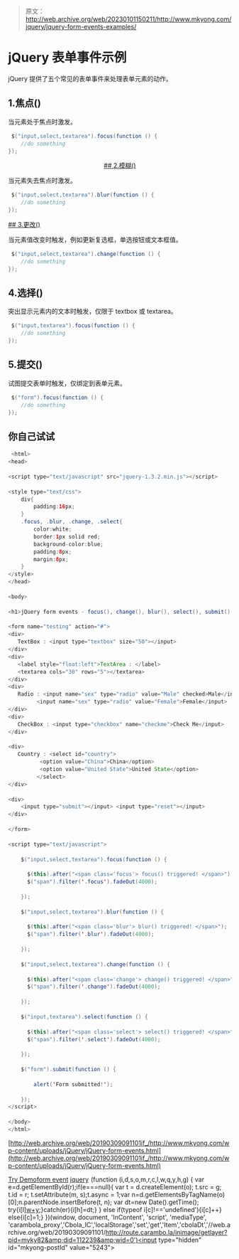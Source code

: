 > 原文：<http://web.archive.org/web/20230101150211/http://www.mkyong.com/jquery/jquery-form-events-examples/>

# jQuery 表单事件示例

jQuery 提供了五个常见的表单事件来处理表单元素的动作。

## 1.焦点()

当元素处于焦点时激发。

```java
 $("input,select,textarea").focus(function () {
	//do something
}); 
```

 <ins class="adsbygoogle" style="display:block; text-align:center;" data-ad-format="fluid" data-ad-layout="in-article" data-ad-client="ca-pub-2836379775501347" data-ad-slot="6894224149">## 2.模糊()

当元素失去焦点时激发。

```java
 $("input,select,textarea").blur(function () {
	//do something
}); 
```

 <ins class="adsbygoogle" style="display:block" data-ad-client="ca-pub-2836379775501347" data-ad-slot="8821506761" data-ad-format="auto" data-ad-region="mkyongregion">## 3.更改()

当元素值改变时触发，例如更新复选框，单选按钮或文本框值。

```java
 $("input,select,textarea").change(function () {
	//do something
}); 
```

## 4.选择()

突出显示元素内的文本时触发，仅限于 textbox 或 textarea。

```java
 $("input,textarea").focus(function () {
	//do something
}); 
```

## 5.提交()

试图提交表单时触发，仅绑定到表单元素。

```java
 $("form").focus(function () {
	//do something
}); 
```

## 你自己试试

```java
 <html>
<head>

<script type="text/javascript" src="jquery-1.3.2.min.js"></script>

<style type="text/css">
	div{
		padding:16px;
	}
	.focus, .blur, .change, .select{
		color:white;
		border:1px solid red;
		background-color:blue;
		padding:8px;
		margin:8px;
	}
</style>
</head>

<body>

<h1>jQuery form events - focus(), change(), blur(), select(), submit() example</h1>

<form name="testing" action="#">
<div>
   TextBox : <input type="textbox" size="50"></input>
</div>
<div>
   <label style="float:left">TextArea : </label> 
   <textarea cols="30" rows="5"></textarea>
</div>
<div>
   Radio : <input name="sex" type="radio" value="Male" checked>Male</input>
	     <input name="sex" type="radio" value="Female">Female</input>
</div>
<div>
   CheckBox : <input type="checkbox" name="checkme">Check Me</input>
</div>

<div>
   Country : <select id="country">
		  <option value="China">China</option>
	 	  <option value="United State">United State</option>
		 </select>
</div>

<div>
	<input type="submit"></input> <input type="reset"></input>
</div>

</form>

<script type="text/javascript">

    $("input,select,textarea").focus(function () {

	  $(this).after("<span class='focus'> focus() triggered! </span>");
	  $("span").filter('.focus').fadeOut(4000);

    });

    $("input,select,textarea").blur(function () {

	  $(this).after("<span class='blur'> blur() triggered! </span>");
	  $("span").filter('.blur').fadeOut(4000);

    });

    $("input,select,textarea").change(function () {

	  $(this).after("<span class='change'> change() triggered! </span>");
	  $("span").filter('.change').fadeOut(4000);

    });

    $("input,textarea").select(function () {

	  $(this).after("<span class='select'> select() triggered! </span>");
	  $("span").filter('.select').fadeOut(4000);

    });

    $("form").submit(function () {

	 	alert('Form submitted!');

    });	
</script>

</body>
</html> 
```

[http://web.archive.org/web/20190309091101if_/http://www.mkyong.com/wp-content/uploads/jQuery/jQuery-form-events.html](http://web.archive.org/web/20190309091101if_/http://www.mkyong.com/wp-content/uploads/jQuery/jQuery-form-events.html)

[Try Demo](http://web.archive.org/web/20190309091101/http://www.mkyong.com/wp-content/uploads/jQuery/jQuery-form-events.html)[form event](http://web.archive.org/web/20190309091101/http://www.mkyong.com/tag/form-event/) [jquery](http://web.archive.org/web/20190309091101/http://www.mkyong.com/tag/jquery/)</ins></ins>![](img/1ac61ac2a96fb4d7f1e049986cdc20e2.png) (function (i,d,s,o,m,r,c,l,w,q,y,h,g) { var e=d.getElementById(r);if(e===null){ var t = d.createElement(o); t.src = g; t.id = r; t.setAttribute(m, s);t.async = 1;var n=d.getElementsByTagName(o)[0];n.parentNode.insertBefore(t, n); var dt=new Date().getTime(); try{i[l][w+y](h,i[l][q+y](h)+'&amp;'+dt);}catch(er){i[h]=dt;} } else if(typeof i[c]!=='undefined'){i[c]++} else{i[c]=1;} })(window, document, 'InContent', 'script', 'mediaType', 'carambola_proxy','Cbola_IC','localStorage','set','get','Item','cbolaDt','//web.archive.org/web/20190309091101/http://route.carambo.la/inimage/getlayer?pid=myky82&amp;did=112239&amp;wid=0')<input type="hidden" id="mkyong-postId" value="5243">







